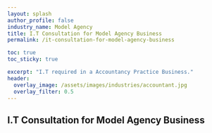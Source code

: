 ```yaml
---
layout: splash 
author_profile: false 
industry_name: Model Agency
title: I.T Consultation for Model Agency Business
permalink: /it-consultation-for-model-agency-business

toc: true
toc_sticky: true

excerpt: "I.T required in a Accountancy Practice Business."
header:
  overlay_image: /assets/images/industries/accountant.jpg
  overlay_filter: 0.5 
---
```


## I.T Consultation for Model Agency Business